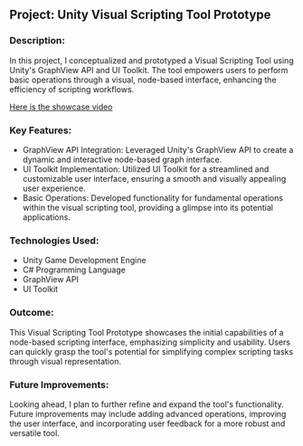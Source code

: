 ## Project: Unity Visual Scripting Tool Prototype

### Description:
In this project, I conceptualized and prototyped a Visual Scripting Tool using Unity's GraphView API and UI Toolkit. The tool empowers users to perform basic operations through a visual, node-based interface, enhancing the efficiency of scripting workflows.

[Here is the showcase video](https://youtu.be/EpXtMw-mQCs)

### Key Features:

* GraphView API Integration: Leveraged Unity's GraphView API to create a dynamic and interactive node-based graph interface.
* UI Toolkit Implementation: Utilized UI Toolkit for a streamlined and customizable user interface, ensuring a smooth and visually appealing user experience.
* Basic Operations: Developed functionality for fundamental operations within the visual scripting tool, providing a glimpse into its potential applications.


### Technologies Used:

* Unity Game Development Engine
* C# Programming Language
* GraphView API
* UI Toolkit

### Outcome:
This Visual Scripting Tool Prototype showcases the initial capabilities of a node-based scripting interface, emphasizing simplicity and usability. Users can quickly grasp the tool's potential for simplifying complex scripting tasks through visual representation.

### Future Improvements:
Looking ahead, I plan to further refine and expand the tool's functionality. Future improvements may include adding advanced operations, improving the user interface, and incorporating user feedback for a more robust and versatile tool.